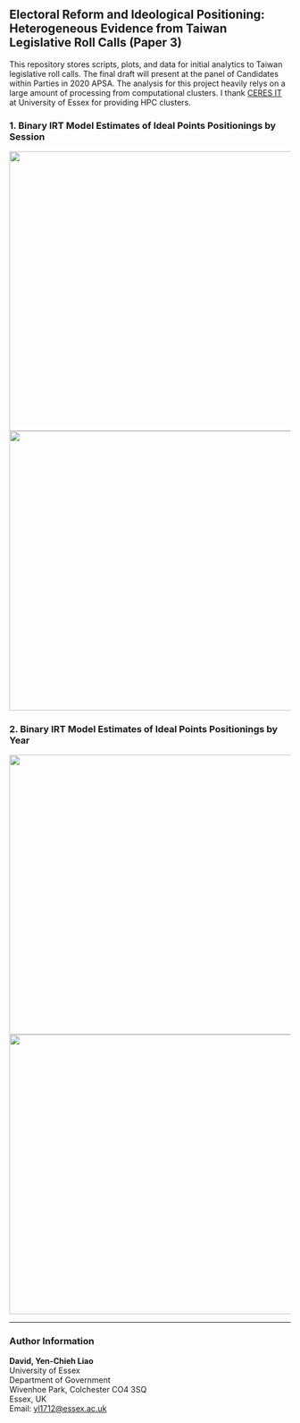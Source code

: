 ##  Electoral Reform and Ideological Positioning: Heterogeneous Evidence from Taiwan Legislative Roll Calls (Paper 3)

This repository stores scripts, plots, and data for initial analytics to Taiwan legislative roll calls. The final draft will present at the panel of Candidates within Parties in 2020 APSA. The analysis for this project heavily relys on a large amount of processing  from computational clusters. I thank [CERES IT](https://hpc.essex.ac.uk/) at University of Essex for providing HPC clusters.


### 1. Binary IRT Model Estimates of Ideal Points Positionings by Session

<img src="https://github.com/yl17124/taiwanRC/blob/master/plot_code_files/figure-gfm/unnamed-chunk-5-1.png" width="700" height="500" />

<img src="https://github.com/yl17124/taiwanRC/blob/master/plot_code_files/figure-gfm/unnamed-chunk-6-1.png" width="700" height="500" />


### 2. Binary IRT Model Estimates of Ideal Points Positionings by Year
<img src="https://github.com/yl17124/taiwanRC/blob/master/plot_code_files/figure-gfm/unnamed-chunk-7-1.png" width="700" height="500" />

<img src="https://github.com/yl17124/taiwanRC/blob/master/plot_code_files/figure-gfm/unnamed-chunk-8-1.png" width="700" height="500" />


***

### Author Information
**David, Yen-Chieh Liao**  <br />
University of Essex <br />
Department of Government<br />
Wivenhoe Park, Colchester CO4 3SQ<br />
Essex, UK<br />
Email: yl1712@essex.ac.uk<br />

